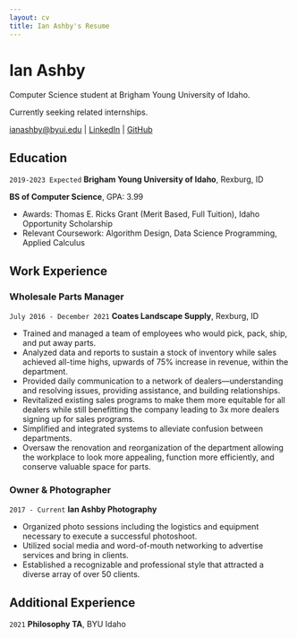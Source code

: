 ```yaml
---
layout: cv
title: Ian Ashby's Resume
---
```

# Ian Ashby
Computer Science student at Brigham Young University of Idaho.

Currently seeking related internships.

<div id="webaddress">
<a href="ianashby@byui.edu">ianashby@byui.edu</a>
| <a href="https://www.linkedin.com/in/ianashby/">LinkedIn</a>
| <a href="https://github.com/ianashby">GitHub</a>
</div>

<!-- https://www.monique.tech/the-art-of-markdown -->

## Education

`2019-2023 Expected`
__Brigham Young University of Idaho__, Rexburg, ID

__BS of Computer Science__, GPA: 3.99

- Awards: Thomas E. Ricks Grant (Merit Based, Full Tuition), Idaho Opportunity Scholarship
- Relevant Coursework: Algorithm Design, Data Science Programming, Applied Calculus



## Work Experience

### Wholesale Parts Manager

`July 2016 - December 2021`
__Coates Landscape Supply__, Rexburg, ID

- Trained and managed a team of employees who would pick, pack, ship, and put away parts.
- Analyzed data and reports to sustain a stock of inventory while sales achieved all-time highs, upwards of 75% increase in revenue, within the department.
-	Provided daily communication to a network of dealers—understanding and resolving issues, providing assistance, and building relationships.
-	Revitalized existing sales programs to make them more equitable for all dealers while still benefitting the company leading to 3x more dealers signing up for sales programs.
-	Simplified and integrated systems to alleviate confusion between departments.
-	Oversaw the renovation and reorganization of the department allowing the workplace to look more appealing, function more efficiently, and conserve valuable space for parts.

### Owner & Photographer

`2017 - Current`
__Ian Ashby Photography__

-	Organized photo sessions including the logistics and equipment necessary to execute a successful photoshoot.
-	Utilized social media and word-of-mouth networking to advertise services and bring in clients.
-	Established a recognizable and professional style that attracted a diverse array of over 50 clients.


## Additional Experience

`2021`
__Philosophy TA__, BYU Idaho



<!-- ### Footer

Last updated: May 2013 -->


